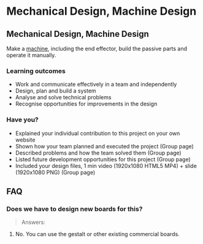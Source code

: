 # Mechanical Design, Machine Design

## Mechanical Design, Machine Design

Make a [machine](http://mtm.cba.mit.edu/machines/science), including the end effector, build the passive parts and operate it manually.

### Learning outcomes

* Work and communicate effectively in a team and independently
* Design, plan and build a system
* Analyse and solve technical problems
* Recognise opportunities for improvements in the design

### Have you?

* Explained your individual contribution to this project on your own website
* Shown how your team planned and executed the project (Group page)
* Described problems and how the team solved them (Group page)
* Listed future development opportunities for this project (Group page)
* Included your design files, 1 min video (1920x1080 HTML5 MP4) + slide (1920x1080 PNG) (Group page)

## FAQ

### Does we have to design new boards for this?
> Answers:
1. No. You can use the gestalt or other existing commercial boards.

